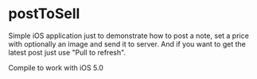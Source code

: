 postToSell
==========

Simple iOS application just to demonstrate how to post a note, set a price with optionally an image and send it to server. And if you want to get the latest post just use "Pull to refresh".

Compile to work with iOS 5.0


